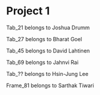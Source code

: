 # Project 1

Tab_21 belongs to Joshua Drumm

Tab_27 belongs to Bharat Goel

Tab_45 belongs to David Lahtinen

Tab_69 belongs to Jahnvi Rai

Tab_?? belongs to Hsin-Jung Lee


Frame_81 belongs to Sarthak Tiwari